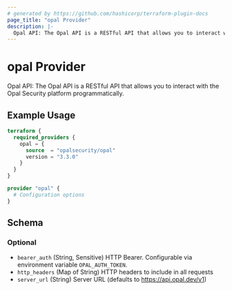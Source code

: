 ```yaml
---
# generated by https://github.com/hashicorp/terraform-plugin-docs
page_title: "opal Provider"
description: |-
  Opal API: The Opal API is a RESTful API that allows you to interact with the Opal Security platform programmatically.
---
```


# opal Provider

Opal API: The Opal API is a RESTful API that allows you to interact with the Opal Security platform programmatically.

## Example Usage

```terraform
terraform {
  required_providers {
    opal = {
      source  = "opalsecurity/opal"
      version = "3.3.0"
    }
  }
}

provider "opal" {
  # Configuration options
}
```

<!-- schema generated by tfplugindocs -->
## Schema

### Optional

- `bearer_auth` (String, Sensitive) HTTP Bearer. Configurable via environment variable `OPAL_AUTH_TOKEN`.
- `http_headers` (Map of String) HTTP headers to include in all requests
- `server_url` (String) Server URL (defaults to https://api.opal.dev/v1)
